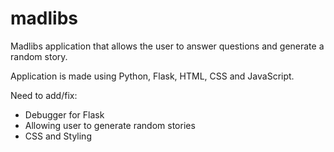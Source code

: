 # madlibs
Madlibs application that allows the user to answer questions and generate a random story.

Application is made using Python, Flask, HTML, CSS and JavaScript.

Need to add/fix:
* Debugger for Flask
* Allowing user to generate random stories
* CSS and Styling

